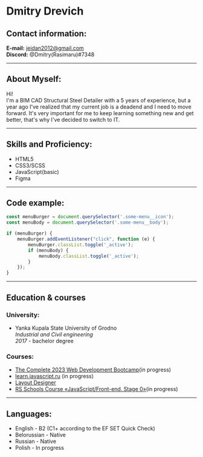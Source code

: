 # Dmitry Drevich
## Contact information:

**E-mail:** jeidan2012@gmail.com  
**Discord:** @Dmitry(Rasimaru)#7348  

---

## About Myself:  
Hi!  
I'm a BIM CAD Structural Steel Detailer with a 5 years of experience, but a year ago I've realized that my current job is a deadend and I need to move forward. It's very important for me to keep learning something new and get better, that's why I've decided to switch to IT.  

---
## Skills and Proficiency:  
- HTML5  
- CSS3/SCSS  
- JavaScript(basic)  
- Figma  
---

## Code example:  
```javascript
const menuBurger = document.querySelector('.some-menu__icon');
const menuBody = document.querySelector('.some-menu__body');

if (menuBurger) {
	menuBurger.addEventListener("click", function (e) {
		menuBurger.classList.toggle('_active');
		if (menuBody) {
			menuBody.classList.toggle('_active');
		}
	});
}
```
---

## **Education & courses**
### **University:**
- Yanka Kupala State University of Grodno   
*Industrial and Civil engineering*  
*2017* - bachelor degree  
### **Courses:**  
- [The Complete 2023 Web Development Bootcamp](https://www.udemy.com/course/the-complete-web-development-bootcamp/)(in progress)  
- [learn.javascript.ru](https://learn.javascript.ru/first-steps) (in progress)  
- [Layout Designer](https://edu.fls.guru/)  
- [RS Schools Course «JavaScript/Front-end. Stage 0»](https://rs.school/js-stage0/)(in progress)  
---

## Languages:
- English \- B2 (C1+ according to the EF SET Quick Check)
- Belorussian \- Native
- Russian \- Native
- Polish \- In progress